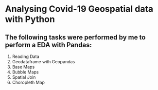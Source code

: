 # Analysing Covid-19 Geospatial data with Python

## The following tasks were performed by me to perform a EDA with Pandas:

1. Reading Data
2. Geodataframe with Geopandas
3. Base Maps
4. Bubble Maps
5. Spatial Join
6. Choropleth Map